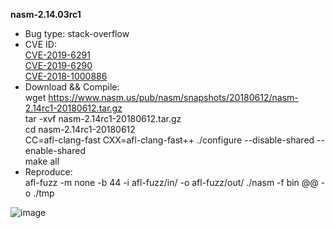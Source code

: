 **nasm-2.14.03rc1**
* Bug type: stack-overflow    
* CVE ID:    
[CVE-2019-6291](https://cve.mitre.org/cgi-bin/cvename.cgi?name=CVE-2019-6291)    
[CVE-2019-6290](https://cve.mitre.org/cgi-bin/cvename.cgi?name=CVE-2019-6290)    
[CVE-2018-1000886](https://cve.mitre.org/cgi-bin/cvename.cgi?name=CVE-2018-1000886)     
* Download && Compile:    
wget https://www.nasm.us/pub/nasm/snapshots/20180612/nasm-2.14rc1-20180612.tar.gz    
tar -xvf nasm-2.14rc1-20180612.tar.gz     
cd nasm-2.14rc1-20180612    
CC=afl-clang-fast CXX=afl-clang-fast++ ./configure --disable-shared --enable-shared    
make all
* Reproduce:    
afl-fuzz -m none -b 44 -i afl-fuzz/in/ -o afl-fuzz/out/ ./nasm -f bin @@ -o ./tmp

![image](https://user-images.githubusercontent.com/76025773/201922459-8e13c1bf-4ead-4b06-bc15-43f4066eff11.png)
